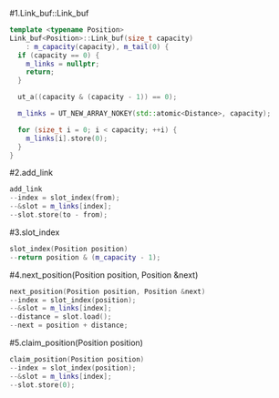 #1.Link_buf<Position>::Link_buf

```cpp
template <typename Position>
Link_buf<Position>::Link_buf(size_t capacity)
    : m_capacity(capacity), m_tail(0) {
  if (capacity == 0) {
    m_links = nullptr;
    return;
  }

  ut_a((capacity & (capacity - 1)) == 0);

  m_links = UT_NEW_ARRAY_NOKEY(std::atomic<Distance>, capacity);

  for (size_t i = 0; i < capacity; ++i) {
    m_links[i].store(0);
  }
}

```

#2.add_link

```cpp
add_link
--index = slot_index(from);
--&slot = m_links[index];
--slot.store(to - from);
```

#3.slot_index

```cpp
slot_index(Position position)
--return position & (m_capacity - 1);
```

#4.next_position(Position position, Position &next)

```cpp
next_position(Position position, Position &next)
--index = slot_index(position);
--&slot = m_links[index];
--distance = slot.load();
--next = position + distance;
```

#5.claim_position(Position position)

```cpp
claim_position(Position position)
--index = slot_index(position);
--&slot = m_links[index];
--slot.store(0);
```
